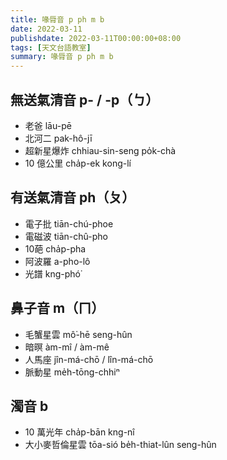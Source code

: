 ```yaml
---
title: 喙脣音 p ph m b
date: 2022-03-11
publishdate: 2022-03-11T00:00:00+08:00
tags: [天文台語教室]
summary: 喙脣音 p ph m b
---
```


## 無送氣清音 p- / -p（ㄅ）
- 老爸 lāu-pē
- 北河二 pak-hô-jī
- 超新星爆炸 chhiau-sin-seng po̍k-chà
- 10 億公里 cha̍p-ek kong-lí

## 有送氣清音 ph（ㄆ）
- 電子批 tiān-chú-phoe
- 電磁波 tiān-chû-pho
- 10葩 cha̍p-pha
- 阿波羅 a-pho-lô
- 光譜 kng-phó͘

## 鼻子音 m（ㄇ）
- 毛蟹星雲 mô͘-hē seng-hûn
- 暗暝 àm-mî / àm-mê
- 人馬座 jîn-má-chō / lîn-má-chō
- 脈動星 me̍h-tōng-chhiⁿ

## 濁音 b
- 10 萬光年 cha̍p-bān kng-nî
- 大小麥哲倫星雲 tōa-sió be̍h-thiat-lûn seng-hûn
